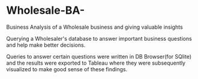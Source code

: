 # Wholesale-BA-
Business Analysis of a Wholesale business and giving valuable insights

Querying a Wholesaler's database to answer important business questions and help make better decisions. 

Queries to answer certain questions were written in DB Browser(for SQlite) and the results were exported to Tableau where they were subsequently visualized to make good
sense of these findings. 
